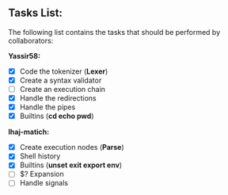 ## Tasks List:

The following list contains the tasks that should be performed by collaborators:

**Yassir58:**
- [x] Code the tokenizer (**Lexer**)
- [x] Create a syntax validator
- [ ] Create an execution chain
- [x] Handle the redirections
- [x] Handle the pipes
- [x] Builtins (**cd echo pwd**)

**lhaj-matich:**
- [x]  Create execution nodes (**Parse**)
- [x]  Shell history
- [x] Builtins (**unset exit export env**)
- [ ] $? Expansion
- [ ] Handle signals